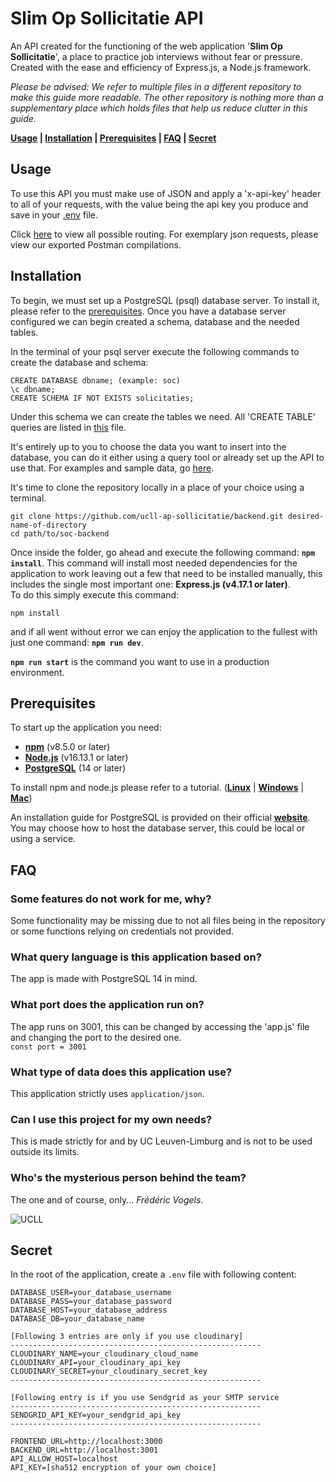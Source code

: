 # Slim Op Sollicitatie API

An API created for the functioning of the web application '**Slim Op Sollicitatie**', a place to practice job interviews without fear or pressure. Created with the ease and efficiency of Express.js, a Node.js framework.

_Please be advised: We refer to multiple files in a different repository to make this guide more readable. The other repository is nothing more than a supplementary place which holds files that help us reduce clutter in this guide._

**[Usage](#Usage) | [Installation](#Installation) | [Prerequisites](#Prerequisites) | [FAQ](#FAQ) | [Secret](#Secret)**

## Usage

To use this API you must make use of JSON and apply a 'x-api-key' header to all of your requests, with the value being the api key you produce and save in your [.env](#Secret) file.

Click [here](https://github.com/ucll-ap-sollicitatie/database-scripts/blob/main/REQUESTS.md) to view all possible routing. For exemplary json requests, please view our exported Postman compilations.

## Installation

To begin, we must set up a PostgreSQL (psql) database server. To install it, please refer to the [prerequisites](#Prerequisites). Once you have a database server configured we can begin created a schema, database and the needed tables.

In the terminal of your psql server execute the following commands to create the database and schema:

```
CREATE DATABASE dbname; (example: soc)
\c dbname;
CREATE SCHEMA IF NOT EXISTS solicitaties;
```

Under this schema we can create the tables we need.
All 'CREATE TABLE' queries are listed in [this](https://github.com/ucll-ap-sollicitatie/database-scripts/blob/main/TABLES.md) file.

It's entirely up to you to choose the data you want to insert into the database, you can do it either using a query tool or already set up the API to use that. For examples and sample data, go [here](https://github.com/ucll-ap-sollicitatie/database-scripts/blob/main/INSERTS.md).

It's time to clone the repository locally in a place of your choice using a terminal.

```
git clone https://github.com/ucll-ap-sollicitatie/backend.git desired-name-of-directory
cd path/to/soc-backend
```

Once inside the folder, go ahead and execute the following command: **`npm install`**.
This command will install most needed dependencies for the application to work leaving out a few that need to be installed manually, this includes the single most important one: **Express.js (v4.17.1 or later)**.  
To do this simply execute this command:

```
npm install
```

and if all went without error we can enjoy the application to the fullest with just one command: **`npm run dev`**.

**`npm run start`** is the command you want to use in a production environment.

## Prerequisites

To start up the application you need:

- **[npm](https://www.npmjs.com/)** (v8.5.0 or later)
- **[Node.js](https://nodejs.org/en/)** (v16.13.1 or later)
- **[PostgreSQL](https://www.postgresql.org/)** (14 or later)

To install npm and node.js please refer to a tutorial. (**[Linux](https://linuxize.com/post/how-to-install-node-js-on-ubuntu-20-04/)** | **[Windows](https://phoenixnap.com/kb/install-node-js-npm-on-windows)** | **[Mac](https://www.newline.co/@Adele/how-to-install-nodejs-and-npm-on-macos--22782681)**)

An installation guide for PostgreSQL is provided on their official **[website](https://www.postgresql.org/)**.
You may choose how to host the database server, this could be local or using a service.

## FAQ

### Some features do not work for me, why?

Some functionality may be missing due to not all files being in the repository or some functions relying on credentials not provided.

### What query language is this application based on?

The app is made with PostgreSQL 14 in mind.

### What port does the application run on?

The app runs on 3001, this can be changed by accessing the 'app.js' file and changing the port to the desired one.  
`const port = 3001`

### What type of data does this application use?

This application strictly uses `application/json`.

### Can I use this project for my own needs?

This is made strictly for and by UC Leuven-Limburg and is not to be used outside its limits.

### Who's the mysterious person behind the team?

The one and of course, only... _Frédéric Vogels_.

![UCLL](https://user-images.githubusercontent.com/55389806/154109962-3bc1cba1-6d18-4ee0-ba81-bbff7a01f369.png)

## Secret

In the root of the application, create a `.env` file with following content:

```
DATABASE_USER=your_database_username
DATABASE_PASS=your_database_password
DATABASE_HOST=your_database_address
DATABASE_DB=your_database_name

[Following 3 entries are only if you use cloudinary]
--------------------------------------------------------
CLOUDINARY_NAME=your_cloudinary_cloud_name
CLOUDINARY_API=your_cloudinary_api_key
CLOUDINARY_SECRET=your_cloudinary_secret_key
--------------------------------------------------------

[Following entry is if you use Sendgrid as your SMTP service
--------------------------------------------------------
SENDGRID_API_KEY=your_sendgrid_api_key
--------------------------------------------------------

FRONTEND_URL=http://localhost:3000
BACKEND_URL=http://localhost:3001
API_ALLOW_HOST=localhost
API_KEY=[sha512 encryption of your own choice]
```
